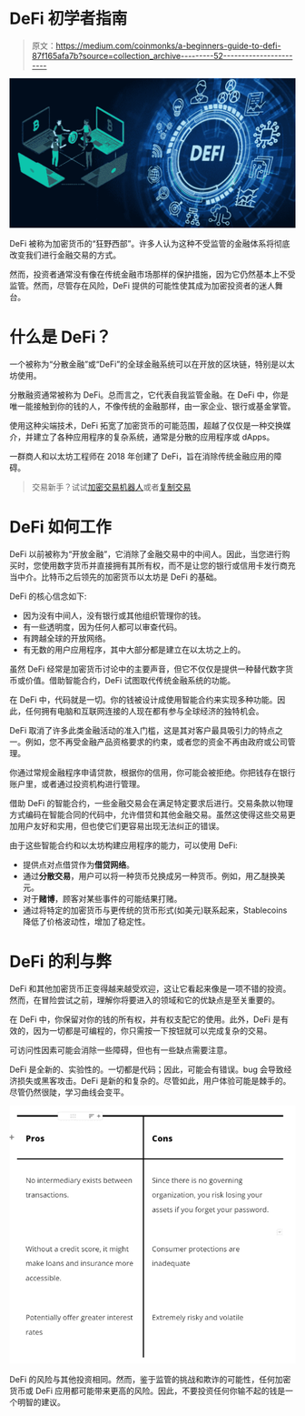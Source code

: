# DeFi 初学者指南

> 原文：<https://medium.com/coinmonks/a-beginners-guide-to-defi-87f165afa7b?source=collection_archive---------52----------------------->

![](img/e0b49148636f9ba8bac65d0e31a9aea9.png)

DeFi 被称为加密货币的“狂野西部”。许多人认为这种不受监管的金融体系将彻底改变我们进行金融交易的方式。

然而，投资者通常没有像在传统金融市场那样的保护措施，因为它仍然基本上不受监管。然而，尽管存在风险，DeFi 提供的可能性使其成为加密投资者的迷人舞台。

# 什么是 DeFi？

一个被称为“分散金融”或“DeFi”的全球金融系统可以在开放的区块链，特别是以太坊使用。

分散融资通常被称为 DeFi。总而言之，它代表自我监管金融。在 DeFi 中，你是唯一能接触到你的钱的人，不像传统的金融那样，由一家企业、银行或基金掌管。

使用这种尖端技术，DeFi 拓宽了加密货币的可能范围，超越了仅仅是一种交换媒介，并建立了各种应用程序的复杂系统，通常是分散的应用程序或 dApps。

一群商人和以太坊工程师在 2018 年创建了 DeFi，旨在消除传统金融应用的障碍。

> 交易新手？试试[加密交易机器人](/coinmonks/crypto-trading-bot-c2ffce8acb2a)或者[复制交易](/coinmonks/top-10-crypto-copy-trading-platforms-for-beginners-d0c37c7d698c)

# DeFi 如何工作

DeFi 以前被称为“开放金融”，它消除了金融交易中的中间人。因此，当您进行购买时，您使用数字货币并直接拥有其所有权，而不是让您的银行或信用卡发行商充当中介。比特币之后领先的加密货币以太坊是 DeFi 的基础。

DeFi 的核心信念如下:

*   因为没有中间人，没有银行或其他组织管理你的钱。
*   有一些透明度，因为任何人都可以审查代码。
*   有跨越全球的开放网络。
*   有无数的用户应用程序，其中大部分都是建立在以太坊之上的。

虽然 DeFi 经常是加密货币讨论中的主要声音，但它不仅仅是提供一种替代数字货币或价值。借助智能合约，DeFi 试图取代传统金融系统的功能。

在 DeFi 中，代码就是一切。你的钱被设计成使用智能合约来实现多种功能。因此，任何拥有电脑和互联网连接的人现在都有参与全球经济的独特机会。

DeFi 取消了许多此类金融活动的准入门槛，这是其对客户最具吸引力的特点之一。例如，您不再受金融产品资格要求的约束，或者您的资金不再由政府或公司管理。

你通过常规金融程序申请贷款，根据你的信用，你可能会被拒绝。你把钱存在银行账户里，或者通过投资机构进行管理。

借助 DeFi 的智能合约，一些金融交易会在满足特定要求后进行。交易条款以物理方式编码在智能合同的代码中，允许借贷和其他金融交易。虽然这使得这些交易更加用户友好和实用，但也使它们更容易出现无法纠正的错误。

由于这些智能合约和以太坊构建应用程序的能力，可以使用 DeFi:

*   提供点对点借贷作为**借贷网络**。
*   通过**分散交易**，用户可以将一种货币兑换成另一种货币。例如，用乙醚换美元。
*   对于**赌博**，顾客对某些事件的可能结果打赌。
*   通过将特定的加密货币与更传统的货币形式(如美元)联系起来，Stablecoins 降低了价格波动性，增加了稳定性。

# DeFi 的利与弊

DeFi 和其他加密货币正变得越来越受欢迎，这让它看起来像是一项不错的投资。然而，在冒险尝试之前，理解你将要进入的领域和它的优缺点是至关重要的。

在 DeFi 中，你保留对你的钱的所有权，并有权支配它的使用。此外，DeFi 是有效的，因为一切都是可编程的，你只需按一下按钮就可以完成复杂的交易。

可访问性因素可能会消除一些障碍，但也有一些缺点需要注意。

DeFi 是全新的、实验性的。一切都是代码；因此，可能会有错误。bug 会导致经济损失或黑客攻击。DeFi 是新的和复杂的。尽管如此，用户体验可能是棘手的。尽管仍然很陡，学习曲线会变平。

![](img/66b943d4da94954f5d3798195699d28b.png)

DeFi 的风险与其他投资相同。然而，鉴于监管的挑战和欺诈的可能性，任何加密货币或 DeFi 应用都可能带来更高的风险。因此，不要投资任何你输不起的钱是一个明智的建议。